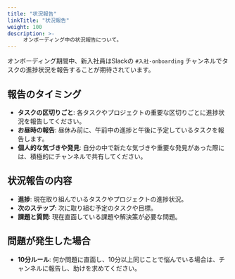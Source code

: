 ```yaml
---
title: "状況報告"
linkTitle: "状況報告"
weight: 100
description: >-
     オンボーディング中の状況報告について。
---
```


オンボーディング期間中、新入社員はSlackの `#入社-onboarding` チャンネルでタスクの進捗状況を報告することが期待されています。

## 報告のタイミング

- **タスクの区切りごと**: 各タスクやプロジェクトの重要な区切りごとに進捗状況を報告してください。
- **お昼時の報告**: 昼休み前に、午前中の進捗と午後に予定しているタスクを報告します。
- **個人的な気づきや発見**: 自分の中で新たな気づきや重要な発見があった際には、積極的にチャンネルで共有してください。

## 状況報告の内容

- **進捗**: 現在取り組んでいるタスクやプロジェクトの進捗状況。
- **次のステップ**: 次に取り組む予定のタスクや目標。
- **課題と質問**: 現在直面している課題や解決策が必要な問題。

## 問題が発生した場合

- **10分ルール**: 何か問題に直面し、10分以上同じことで悩んでいる場合は、チャンネルに報告し、助けを求めてください。
